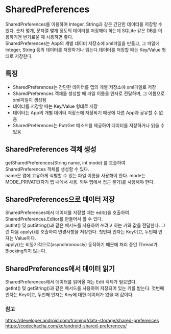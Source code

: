 # SharedPreferences
SharedPreferences를 이용하여 Integer, String과 같은 간단한 데이터를 저장할 수 있다. 숫자 몇개, 문자열 몇개 정도의 데이터를 저장해야 하는데 SQLite 같은 DB를 이용하기엔 번거로울 때 사용하면 좋다.  
SharedPreferences는 App의 개별 데이터 저장소에 xml파일을 만들고, 그 파일에 Integer, String 등의 데이터를 저장하거나 읽는다.데이터를 저장할 때는 Key/Value 형태로 저장한다.

## 특징
* SharedPreferences는 간단한 데이터를 앱의 개별 저장소에 xml파일로 저장
* SharedPreferences 객체를 생성할 때 파일 이름을 인자로 전달하며, 그 이름으로 xml파일이 생성됨
* 데이터를 저장할 때는 Key/Value 형태로 저장
* 데이터는 App의 개별 데이터 저장소에 저장되기 때문에 다른 App과 공유할 수 없음
* SharedPreferences는 Put/Get 메소드를 제공하여 데이터를 저장하거나 읽을 수 있음

## SharedPreferences 객체 생성
getSharedPreferences(String name, int mode) 를 호출하여 SharedPreferences 객체를 생성할 수 있다.   
name은 앱에 고유하게 식별할 수 있는 파일 이름을 사용해야 한다. mode는 MODE_PRIVATE(자기 앱 내에서 사용. 외부 앱에서 접근 불가)를 사용해야 한다.

## SharedPreferences으로 데이터 저장
SharedPreferences에서 데이터를 저장할 때는 edit()을 호출하여 SharedPreferences.Editor를 만들어서 할 수 있다.  
putInt() 및 putString()과 같은 메서드를 사용하여 쓰려고 하는 키와 값을 전달한다. 그런 다음 apply()를 호출하여 변경사항을 저장한다. 첫번째 인자는 Key이고, 두번째 인자는 Value이다.   
apply()는 비동기적으로(asynchronously) 동작하기 때문에 처리 중인 Thread가 Blocking되지 않는다.

## SharedPreferences에서 데이터 읽기
SharedPreferences에서 데이터를 읽어올 때는 Edit 객체가 필요없다.   
getInt() 및 getString()과 같은 메서드를 사용하여 저장되어 있는 키를 받는다. 첫번째 인자는 Key이고, 두번째 인자는 Key에 대한 데이터가 없을 때 값이다.   

### 참고
https://developer.android.com/training/data-storage/shared-preferences   
https://codechacha.com/ko/android-shared-preferences/   


